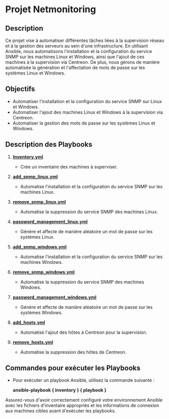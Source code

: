 # Projet Netmonitoring

## Description
Ce projet vise à automatiser différentes tâches liées à la supervision réseau et à la gestion des serveurs au sein d'une infrastructure. En utilisant Ansible, nous automatisons l'installation et la configuration du service SNMP sur les machines Linux et Windows, ainsi que l'ajout de ces machines à la supervision via Centreon. De plus, nous gérons de manière automatisée la génération et l'affectation de mots de passe sur les systèmes Linux et Windows.

## Objectifs
- Automatiser l'installation et la configuration du service SNMP sur Linux et Windows.
- Automatiser l'ajout des machines Linux et Windows à la supervision via Centreon.
- Automatiser la gestion des mots de passe sur les systèmes Linux et Windows.

## Description des Playbooks

1. **[Inventory.yml](https://github.com/Sushitsu/ansible-project/blob/master/Inventory/inventory.yml)**
    - Crée un inventaire des machines à superviser.

2. **[add_snmp_linux.yml](https://github.com/Sushitsu/ansible-project/tree/master/Playbooks/add_snmp_linux.yml)**
    - Automatise l'installation et la configuration du service SNMP sur les machines Linux.

3. **[remove_snmp_linux.yml](https://github.com/Sushitsu/ansible-project/tree/master/Playbooks/remove_snmp_linux.yml)**
    - Automatise la suppression du service SNMP des machines Linux.

4. **[password_management_linux.yml](https://github.com/Sushitsu/ansible-project/tree/master/Playbooks/password_management_linux.yml)**
    - Génère et affecte de manière aléatoire un mot de passe sur les systèmes Linux.

5. **[add_snmp_windows.yml](https://github.com/Sushitsu/ansible-project/tree/master/Playbooks/add_snmp_windows.yml)**
    - Automatise l'installation et la configuration du service SNMP sur les machines Windows.

6. **[remove_snmp_windows.yml](https://github.com/Sushitsu/ansible-project/tree/master/Playbooks/remove_snmp_windows.yml)**
    - Automatise la suppression du service SNMP des machines Windows.

7. **[password_management_windows.yml](https://github.com/Sushitsu/ansible-project/tree/master/Playbooks/password_management_windows.yml)**
    - Génère et affecte de manière aléatoire un mot de passe sur les systèmes Windows.

8. **[add_hosts.yml](https://github.com/Sushitsu/ansible-project/tree/master/Playbooks/add_hosts.yml)**
    - Automatise l'ajout des hôtes à Centreon pour la supervision.

9. **[remove_hosts.yml](https://github.com/Sushitsu/ansible-project/tree/master/Playbooks/remove_hosts.yml)**
    - Automatise la suppression des hôtes de Centreon.

## Commandes pour exécuter les Playbooks

- Pour exécuter un playbook Ansible, utilisez la commande suivante :

  **ansible-playbook { inventory } { playbook }**

Assurez-vous d'avoir correctement configuré votre environnement Ansible avec les fichiers d'inventaire appropriés et les informations de connexion aux machines cibles avant d'exécuter les playbooks.

